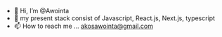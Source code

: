 - 👋 Hi, I’m @Awointa
- 👀
  my present stack consist of Javascript, React.js, Next.js, typescript
- 📫 How to reach me ... akosawointa@gmail.com

<!---
Awointa/Awointa is a ✨ special ✨ repository because its `README.md` (this file) appears on your GitHub profile.
You can click the Preview link to take a look at your changes.
--->
